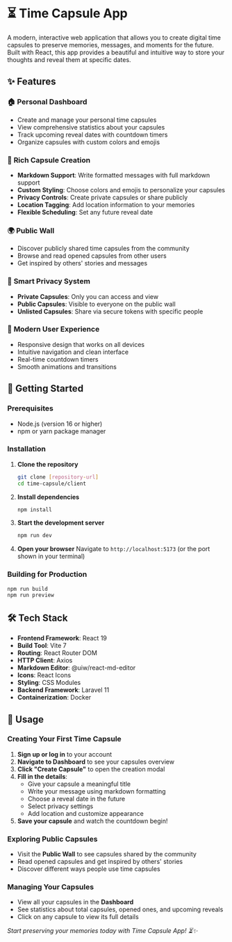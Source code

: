 # ⏳ Time Capsule App

A modern, interactive web application that allows you to create digital time capsules to preserve memories, messages, and moments for the future. Built with React, this app provides a beautiful and intuitive way to store your thoughts and reveal them at specific dates.

## ✨ Features

### 🏠 **Personal Dashboard**

- Create and manage your personal time capsules
- View comprehensive statistics about your capsules
- Track upcoming reveal dates with countdown timers
- Organize capsules with custom colors and emojis

### 📝 **Rich Capsule Creation**

- **Markdown Support**: Write formatted messages with full markdown support
- **Custom Styling**: Choose colors and emojis to personalize your capsules
- **Privacy Controls**: Create private capsules or share publicly
- **Location Tagging**: Add location information to your memories
- **Flexible Scheduling**: Set any future reveal date

### 🌍 **Public Wall**

- Discover publicly shared time capsules from the community
- Browse and read opened capsules from other users
- Get inspired by others' stories and messages

### 🔐 **Smart Privacy System**

- **Private Capsules**: Only you can access and view
- **Public Capsules**: Visible to everyone on the public wall
- **Unlisted Capsules**: Share via secure tokens with specific people

### 📱 **Modern User Experience**

- Responsive design that works on all devices
- Intuitive navigation and clean interface
- Real-time countdown timers
- Smooth animations and transitions

## 🚀 Getting Started

### Prerequisites

- Node.js (version 16 or higher)
- npm or yarn package manager

### Installation

1. **Clone the repository**

   ```bash
   git clone [repository-url]
   cd time-capsule/client
   ```

2. **Install dependencies**

   ```bash
   npm install
   ```

3. **Start the development server**

   ```bash
   npm run dev
   ```

4. **Open your browser**
   Navigate to `http://localhost:5173` (or the port shown in your terminal)

### Building for Production

```bash
npm run build
npm run preview
```

## 🛠️ Tech Stack

- **Frontend Framework**: React 19
- **Build Tool**: Vite 7
- **Routing**: React Router DOM
- **HTTP Client**: Axios
- **Markdown Editor**: @uiw/react-md-editor
- **Icons**: React Icons
- **Styling**: CSS Modules
- **Backend Framework**: Laravel 11
- **Containerization**: Docker

## 🎯 Usage

### Creating Your First Time Capsule

1. **Sign up or log in** to your account
2. **Navigate to Dashboard** to see your capsules overview
3. **Click "Create Capsule"** to open the creation modal
4. **Fill in the details**:
   - Give your capsule a meaningful title
   - Write your message using markdown formatting
   - Choose a reveal date in the future
   - Select privacy settings
   - Add location and customize appearance
5. **Save your capsule** and watch the countdown begin!

### Exploring Public Capsules

- Visit the **Public Wall** to see capsules shared by the community
- Read opened capsules and get inspired by others' stories
- Discover different ways people use time capsules

### Managing Your Capsules

- View all your capsules in the **Dashboard**
- See statistics about total capsules, opened ones, and upcoming reveals
- Click on any capsule to view its full details

_Start preserving your memories today with Time Capsule App! ⏳✨_
